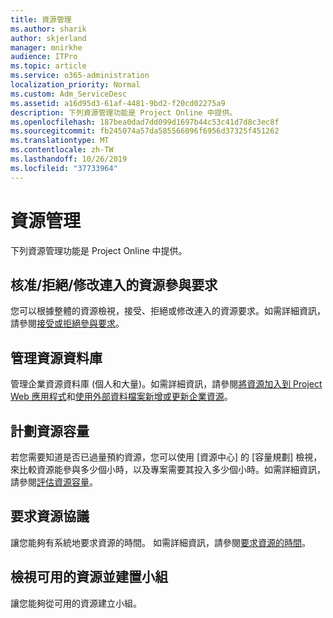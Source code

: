 ```yaml
---
title: 資源管理
ms.author: sharik
author: skjerland
manager: mnirkhe
audience: ITPro
ms.topic: article
ms.service: o365-administration
localization_priority: Normal
ms.custom: Adm_ServiceDesc
ms.assetid: a16d95d3-61af-4481-9bd2-f20cd02275a9
description: 下列資源管理功能是 Project Online 中提供。
ms.openlocfilehash: 187bea0dad7dd099d1697b44c53c41d7d8c3ec8f
ms.sourcegitcommit: fb245074a57da585566096f6956d37325f451262
ms.translationtype: MT
ms.contentlocale: zh-TW
ms.lasthandoff: 10/26/2019
ms.locfileid: "37733964"
---
```

# <a name="resource-management"></a>資源管理

下列資源管理功能是 Project Online 中提供。
  
## <a name="approverejectmodify-incoming-resource-engagement-requests"></a>核准/拒絕/修改連入的資源參與要求

您可以根據整體的資源檢視，接受、拒絕或修改連入的資源要求。如需詳細資訊，請參閱[接受或拒絕參與要求](https://go.microsoft.com/fwlink/?LinkID=823659&amp;clcid=0x409)。
  
## <a name="manage-resource-pool"></a>管理資源資料庫

管理企業資源資料庫 (個人和大量)。如需詳細資訊，請參閱[將資源加入到 Project Web 應用程式](https://go.microsoft.com/fwlink/?LinkID=823660&amp;clcid=0x409)和[使用外部資料檔案新增或更新企業資源](https://go.microsoft.com/fwlink/?LinkID=823661&amp;clcid=0x409)。
  
## <a name="plan-resource-capacity"></a>計劃資源容量

若您需要知道是否已過量預約資源，您可以使用 [資源中心] 的 [容量規劃] 檢視，來比較資源能參與多少個小時，以及專案需要其投入多少個小時。如需詳細資訊，請參閱[評估資源容量](https://go.microsoft.com/fwlink/?LinkID=823662&amp;clcid=0x409)。
  
## <a name="request-resource-agreements"></a>要求資源協議

讓您能夠有系統地要求資源的時間。 如需詳細資訊，請參閱[要求資源的時間](https://go.microsoft.com/fwlink/?LinkID=823663&amp;clcid=0x409)。
  
## <a name="view-available-resources-and-build-teams"></a>檢視可用的資源並建置小組

讓您能夠從可用的資源建立小組。
  